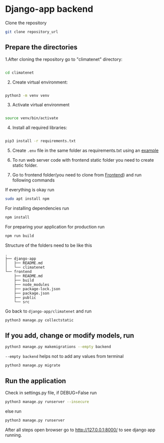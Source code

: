  # Django-app backend
Clone the repository
```bash
git clone repository_url
```

## Prepare the directories


1.After cloning the repository go to "climatenet" directory:

```bash

cd climatenet

```

2. Create virtual environment:
```bash

python3 -m venv venv

```


3. Activate virtual environment
```bash

source venv/bin/activate

```


4. Install all required libraries:
```bash

pip3 install -r requirements.txt

```
5. Create `.env` file in the same folder as requirements.txt using an [example](https://github.com/ClimateNetTumoLabs/django-app/blob/staging/climatenet/.env_template)
6. To run web server code with frontend static folder you need to create static folder. 

7. Go to frontend folder(you need to clone from [Frontend](https://github.com/ClimateNetTumoLabs/frontend)) and run following commands

If everything is okay run

```bash
sudo apt install npm
```
For installing dependencies run
```bash
npm install
```
For preparing your application for production run
```bash
npm run build  
```
Structure of the folders need to be like this 
```
.
├── django-app
│   ├── README.md
│   └── climatenet
└── frontend
    ├── README.md
    ├── build
    ├── node_modules
    ├── package-lock.json
    ├── package.json
    ├── public
    └── src
```
Go back to `django-app/climatenet` and run 
```bash
python3 manage.py collectstatic
```
## If you add, change or modify models, run

``` bash
python3 manage.py makemigrations --empty backend
```
`--empty backend` helps not to add any values from terminal
``` bash
python3 manage.py migrate
```
## Run the application
Check in settings.py file, if DEBUG=False run

```bash
python3 manage.py runserver --insecure
```
else run 
```bash
python3 manage.py runserver
```
After all steps open browser go to http://127.0.0.1:8000/ to see django app running.


